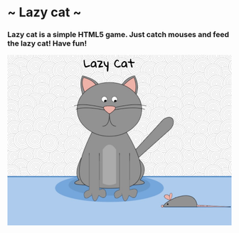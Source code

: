 # ~ Lazy cat ~
 
### Lazy cat is a simple HTML5 game. Just catch mouses and feed the lazy cat! Have fun!

![Game Screenshot](https://raw.githubusercontent.com/mpodriezov/lazy_cat_game/master/img/screenshot.jpg)